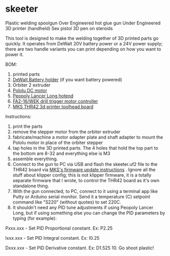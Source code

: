 # skeeter
Plastic welding spoolgun
Over Engineered hot glue gun
Under Engineered 3D printer (handheld)
Sex pistol
3D pen on steroids

This tool is designed to make the welding together of 3D printed parts go quickly.
It operates from DeWalt 20V battery power or a 24V power supply; there are two handle variants you can print depending on how you want to power it.

BOM:
1. printed parts
2. [DeWalt Battery holder](https://www.amazon.com/gp/product/B0C282C27R/ref=ppx_yo_dt_b_search_asin_title?ie=UTF8&psc=1) (if you want battery powered)
3. Orbiter 2 extruder 
4. [Pololu DC motor](https://www.pololu.com/product/3491)
5. [Peopoly Lancer Long hotend](https://peopoly.net/products/magneto-x-lancer-melt-zone?variant=49972216135962)
6. [FA2-16/WEK drill trigger motor controller](https://www.amazon.com/gp/product/B08PKZ464X/ref=ppx_yo_dt_b_search_asin_title?ie=UTF8&psc=1)
7. [MKS THR42 3d printer toolhead board](https://makerbase3d.com/product/mks-thr36-thr42-board/?srsltid=AfmBOoqB9_kss1FwxlIhkWJhzdaipdb-LNaB0u1sYBQivyn0e_-DFAhm)

Instructions:
1. print the parts
2. remove the stepper motor from the orbiter extruder
3. fabricate/machine a motor adapter plate and shaft adapter to mount the Pololu motor in place of the orbiter stepper
4. tap holes in the 3D printed parts. The 4 holes that hold the top part to the bottom are 8-32 and everything else is M3
5. assemble everything.
6. Connect to the gun to PC via USB and flash the skeeter.uf2 file to the THR42 board via [MKS's firmware update instructions](https://github.com/makerbase-mks/MKS-THR36-THR42-UTC?tab=readme-ov-file#thr3642-firmware-update) . Ignore all the stuff about klipper config; this is not klipper firmware, it is a totally separate firmware that I wrote, to control the THR42 board as it's own standalone thing.
7. With the gun connected, to PC, connect to it using a terminal app like Putty or Arduino serial monitor. Send it a temperature (C) setpoint command like "S220" (without quotes) to set 220C.
8. It shouldn't need any PID tune adjustments if using Peopoly Lancer Long, but if using something else you can change the PID parameters by typing (for example):

Pxxx.xxx - Set PID Proportional constant. Ex: P2.25

Ixxx.xxx - Set PID Integral constant. Ex: I0.25

Dxxx.xxx - Set PID Derivative constant. Ex: D1.525
10. Go shoot plastic!

